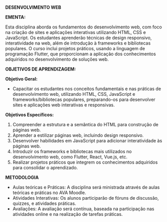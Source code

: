 **DESENVOLVIMENTO WEB**

**EMENTA:**

Esta disciplina aborda os fundamentos do desenvolvimento web, com foco na criação de sites e aplicações interativas utilizando HTML, CSS e JavaScript. Os estudantes aprenderão técnicas de design responsivo, interatividade na web, além de introdução à frameworks e bibliotecas populares. O curso inclui projetos práticos, usando a linguagem de programação Flutter, que proporcionam a aplicação dos conhecimentos adquiridos no desenvolvimento de soluções web.

**OBJETIVOS DE APRENDIZAGEM:**

**Objetivo Geral:**

- Capacitar os estudantes nos conceitos fundamentais e nas práticas de desenvolvimento web, utilizando HTML, CSS, JavaScript e frameworks/bibliotecas populares, preparando-os para desenvolver sites e aplicações web interativas e responsivas.

**Objetivos Específicos:**

1. Compreender a estrutura e a semântica do HTML para construção de páginas web.
2. Aprender a estilizar páginas web, incluindo design responsivo.
3. Desenvolver habilidades em JavaScript para adicionar interatividade às páginas web.
4. Introduzir os frameworks e bibliotecas mais utilizados no desenvolvimento web, como Flutter, React, Vue.js, etc.
5. Realizar projetos práticos que integrem os conhecimentos adquiridos para consolidar o aprendizado.

**METODOLOGIA**

- Aulas teóricas e Práticas: A disciplina será ministrada através de aulas teóricas e práticas no AVA Moodle.
- Atividades Interativas: Os alunos participarão de fóruns de discussão, quizzes, e atividades práticas.
- Avaliações: A avaliação será contínua, baseada na participação nas atividades online e na realização de tarefas práticas.